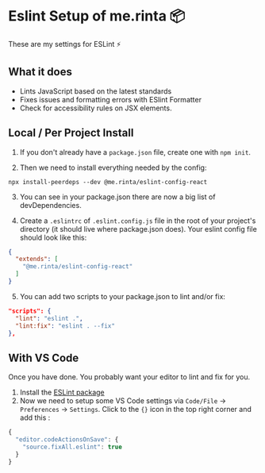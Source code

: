 # Eslint Setup of me.rinta 📦

These are my settings for ESLint ⚡️ 

## What it does

* Lints JavaScript based on the latest standards
* Fixes issues and formatting errors with ESlint Formatter
* Check for accessibility rules on JSX elements.

## Local / Per Project Install

1. If you don't already have a `package.json` file, create one with `npm init`.

2. Then we need to install everything needed by the config:

```
npx install-peerdeps --dev @me.rinta/eslint-config-react
```

3. You can see in your package.json there are now a big list of devDependencies.

4. Create a `.eslintrc` of `.eslint.config.js` file in the root of your project's directory (it should live where package.json does). Your eslint config file should look like this:

```json
{
  "extends": [
    "@me.rinta/eslint-config-react"
  ]
}
```

5. You can add two scripts to your package.json to lint and/or fix:

```json
"scripts": {
  "lint": "eslint .",
  "lint:fix": "eslint . --fix"
},
```

## With VS Code

Once you have done. You probably want your editor to lint and fix for you.

1. Install the [ESLint package](https://marketplace.visualstudio.com/items?itemName=dbaeumer.vscode-eslint)
2. Now we need to setup some VS Code settings via `Code/File` → `Preferences` → `Settings`. Click to the `{}` icon in the top right corner and add this :

```js
{
  "editor.codeActionsOnSave": {
    "source.fixAll.eslint": true
  }
}
```